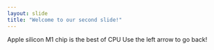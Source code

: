 ```yaml
---
layout: slide
title: "Welcome to our second slide!"
---
```

Apple silicon M1 chip is the best of CPU
Use the left arrow to go back!

